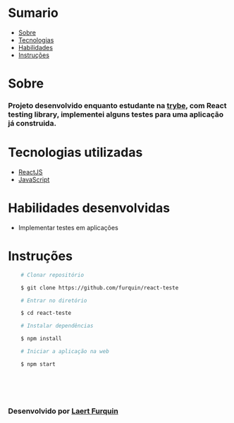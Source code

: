 # Sumario
   - [Sobre](#sobre)
   - [Tecnologias](#tecnologias-utilizadas)
   - [Habilidades](#habilidades-desenvolvidas)
   - [Instruções](#instruções)
#

# Sobre

### Projeto desenvolvido enquanto estudante na [trybe](https://www.betrybe.com/formacao-desenvolvimento-web), com React testing library, implementei alguns testes para uma aplicação já construida.
#

# Tecnologias utilizadas
- [ReactJS](https://pt-br.reactjs.org/)
- [JavaScript](https://www.devmedia.com.br/guia/javascript/34372)
#

# Habilidades desenvolvidas
- Implementar testes em aplicações

#

# Instruções

```bash
    # Clonar repositório

    $ git clone https://github.com/furquin/react-teste

    # Entrar no diretório

    $ cd react-teste

    # Instalar dependências

    $ npm install

    # Iniciar a aplicação na web

    $ npm start

```

<br>
<br>
<br>

### Desenvolvido por [Laert Furquin](https://github.com/furquin) 

